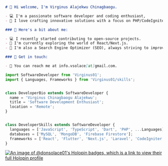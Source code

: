 ```markdown

# 👋 Hi welcome, I'm Virginus Alajekwu Chinagbaogu.

- 💻 I'm a passionate software developer and coding enthusiast,
- 💞️ I love crafting innovative solutions with a focus on PHP/CodeIgniter, Dart/Flutter, and more.

### 🚀 Here's a bit about me:

- 💻 I recently started contributing to open-source projects.
- 🌱 I'm currently exploring the world of React/Next.js.
- 🔗 I'm also a Search Engine Optimizer (SEO), always striving to improve web visibility.

### 💬 Get in touch:

- 📧 You can reach me at info.vsolace[at]gmail.com.
```


```javascript
import SoftwareDeveloper from 'Virginus01';
import { Languages, Frameworks } from 'Virginus01/skills';


class DeveloperBio extends SoftwareDeveloper {
  name = 'Virginus Chinagbaogu Alajekwu';
  title = 'Software Development Enthusiast';
  location = 'Remote';
}


class DeveloperSkills extends SoftwareDeveloper {
  languages = ['JavaScript', 'TypeScript', 'Dart', 'PHP', ...Languages];
  databases = ['MySQL', 'MongoDB', 'Firebase Firestore'];
  frameworks = ['React', 'Flutter', 'Next.js', 'Laravel', 'CodeIgniter', ...Frameworks];
}
```

[![An image of @donsolace01's Holopin badges, which is a link to view their full Holopin profile](https://holopin.me/donsolace01)](https://holopin.io/@donsolace01#badges)
